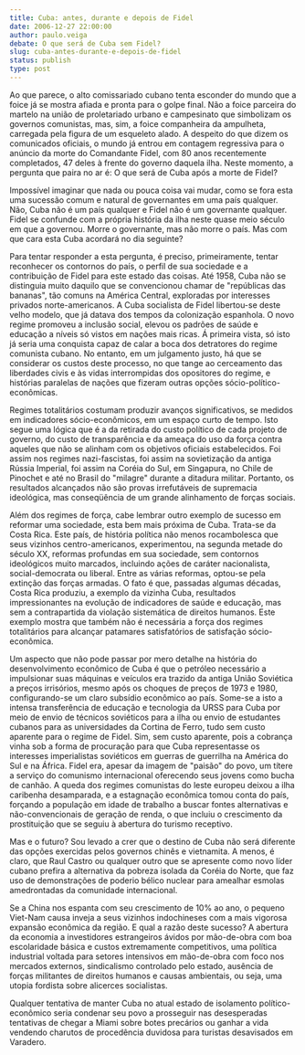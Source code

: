 ```yaml
---
title: Cuba: antes, durante e depois de Fidel
date: 2006-12-27 22:00:00
author: paulo.veiga
debate: O que será de Cuba sem Fidel?
slug: cuba-antes-durante-e-depois-de-fidel
status: publish 
type: post
---
```


Ao que parece, o alto comissariado cubano tenta esconder do mundo que a foice já se mostra afiada e pronta para o golpe final. Não a foice parceira do martelo na união de proletariado urbano e campesinato que simbolizam os governos comunistas, mas, sim, a foice companheira da ampulheta, carregada pela figura de um esqueleto alado. A despeito do que dizem os comunicados oficiais, o mundo já entrou em contagem regressiva para o anúncio da morte do Comandante Fidel, com 80 anos recentemente completados, 47 deles à frente do governo daquela ilha. Neste momento, a pergunta que paira no ar é: O que será de Cuba após a morte de Fidel?   

  

Impossível imaginar que nada ou pouca coisa vai mudar, como se fora esta uma sucessão comum e natural de governantes em uma país qualquer. Não, Cuba não é um país qualquer e Fidel não é um governante qualquer. Fidel se confunde com a própria história da ilha neste quase meio século em que a governou. Morre o governante, mas não morre o país. Mas com que cara esta Cuba acordará no dia seguinte?   

  

Para tentar responder a esta pergunta, é preciso, primeiramente, tentar reconhecer os contornos do país, o perfil de sua sociedade e a contribuição de Fidel para este estado das coisas. Até 1958, Cuba não se distinguia muito daquilo que se convencionou chamar de "repúblicas das bananas", tão comuns na América Central, exploradas por interesses privados norte-americanos. A Cuba socialista de Fidel libertou-se deste velho modelo, que já datava dos tempos da colonização espanhola. O novo regime promoveu a inclusão social, elevou os padrões de saúde e educação a níveis só vistos em nações mais ricas. Á primeira vista, só isto já seria uma conquista capaz de calar a boca dos detratores do regime comunista cubano. No entanto, em um julgamento justo, há que se considerar os custos deste processo, no que tange ao cerceamento das liberdades civis e às vidas interrompidas dos opositores do regime, e histórias paralelas de nações que fizeram outras opções sócio-político-econômicas.   

  

Regimes totalitários costumam produzir avanços significativos, se medidos em indicadores sócio-econômicos, em um espaço curto de tempo. Isto segue uma lógica que é a da retirada do custo político de cada projeto de governo, do custo de transparência e da ameaça do uso da força contra aqueles que não se alinham com os objetivos oficiais estabelecidos. Foi assim nos regimes nazi-fascistas, foi assim na sovietização da antiga Rússia Imperial, foi assim na Coréia do Sul, em Singapura, no Chile de Pinochet e até no Brasil do "milagre" durante a ditadura militar. Portanto, os resultados alcançados não são provas irrefutáveis de supremacia ideológica, mas conseqüência de um grande alinhamento de forças sociais.   

  

Além dos regimes de força, cabe lembrar outro exemplo de sucesso em reformar uma sociedade, esta bem mais próxima de Cuba. Trata-se da Costa Rica. Este país, de história política não menos rocambolesca que seus vizinhos centro-americanos, experimentou, na segunda metade do século XX, reformas profundas em sua sociedade, sem contornos ideológicos muito marcados, incluindo ações de caráter nacionalista, social-democrata ou liberal. Entre as várias reformas, optou-se pela extinção das forças armadas. O fato é que, passadas algumas décadas, Costa Rica produziu, a exemplo da vizinha Cuba, resultados impressionantes na evolução de indicadores de saúde e educação, mas sem a contrapartida da violação sistemática de direitos humanos. Este exemplo mostra que também não é necessária a força dos regimes totalitários para alcançar patamares satisfatórios de satisfação sócio-econômica.   

  

Um aspecto que não pode passar por mero detalhe na história do desenvolvimento econômico de Cuba é que o petróleo necessário a impulsionar suas máquinas e veículos era trazido da antiga União Soviética a preços irrisórios, mesmo após os choques de preços de 1973 e 1980, configurando-se um claro subsídio econômico ao país. Some-se a isto a intensa transferência de educação e tecnologia da URSS para Cuba por meio de envio de técnicos soviéticos para a ilha ou envio de estudantes cubanos para as universidades da Cortina de Ferro, tudo sem custo aparente para o regime de Fidel. Sim, sem custo aparente, pois a cobrança vinha sob a forma de procuração para que Cuba representasse os interesses imperialistas soviéticos em guerras de guerrilha na América do Sul e na África. Fidel era, apesar da imagem de "paisão" do povo, um títere a serviço do comunismo internacional oferecendo seus jovens como bucha de canhão. A queda dos regimes comunistas do leste europeu deixou a ilha caribenha desamparada, e a estagnação econômica tomou conta do país, forçando a população em idade de trabalho a buscar fontes alternativas e não-convencionais de geração de renda, o que incluiu o crescimento da prostituição que se seguiu à abertura do turismo receptivo.   

  

Mas e o futuro? Sou levado a crer que o destino de Cuba não será diferente das opções exercidas pelos governos chinês e vietnamita. A menos, é claro, que Raul Castro ou qualquer outro que se apresente como novo líder cubano prefira a alternativa da pobreza isolada da Coréia do Norte, que faz uso de demonstrações de poderio bélico nuclear para amealhar esmolas amedrontadas da comunidade internacional.   

  

Se a China nos espanta com seu crescimento de 10% ao ano, o pequeno Viet-Nam causa inveja a seus vizinhos indochineses com a mais vigorosa expansão econômica da região. E qual a razão deste sucesso? A abertura da economia a investidores estrangeiros ávidos por mão-de-obra com boa escolaridade básica e custos extremamente competitivos, uma política industrial voltada para setores intensivos em mão-de-obra com foco nos mercados externos, sindicalismo controlado pelo estado, ausência de forças militantes de direitos humanos e causas ambientais, ou seja, uma utopia fordista sobre alicerces socialistas.   

  

Qualquer tentativa de manter Cuba no atual estado de isolamento político-econômico seria condenar seu povo a prosseguir nas desesperadas tentativas de chegar a Miami sobre botes precários ou ganhar a vida vendendo charutos de procedência duvidosa para turistas desavisados em Varadero.
